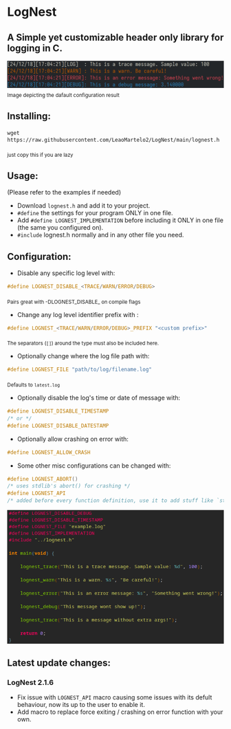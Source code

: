 # LogNest

## A Simple yet customizable header only library for logging in C.

![image](images/example2.png)
<sub>Image depicting the dafault configuration result</sub>

## Installing:

```
wget https://raw.githubusercontent.com/LeaoMartelo2/LogNest/main/lognest.h
```
<sub>just copy this if you are lazy</sub>

## Usage:

(Please refer to the examples if needed)

- Download `lognest.h` and add it to your project.
- `#define` the settings for your program ONLY in one file.
- Add `#define LOGNEST_IMPLEMENTATION` before including it ONLY in one file (the same you configured on).
- `#include` lognest.h normally and in any other file you need.

## Configuration:

- Disable any specific log level with:

```c
#define LOGNEST_DISABLE_<TRACE/WARN/ERROR/DEBUG>
```
<sub> Pairs great with -DLOGNEST_DISABLE_<LEVEL> on compile flags </sub>

- Change any log level identifier prefix with :
```c 
#define LOGNEST_<TRACE/WARN/ERROR/DEBUG>_PREFIX "<custom prefix>"
```
<sub> The separators (`[]`) around the type must also be included here. </sub>

- Optionally change where the log file path with:

```c 
#define LOGNEST_FILE "path/to/log/filename.log"
```

<sub> Defaults to `latest.log` </sub>

- Optionally disable the log's time or date of message with:

```c 
#define LOGNEST_DISABLE_TIMESTAMP
/* or */
#define LOGNEST_DISABLE_DATESTAMP
```

- Optionally allow crashing on error with:
```c
#define LOGNEST_ALLOW_CRASH
```

- Some other misc configurations can be changed with:
```c 
#define LOGNEST_ABORT()
/* uses stdlib's abort() for crashing */
#define LOGNEST_API
/* added before every function definition, use it to add stuff like `static inline` on single file projects */
```

![image](images/usage2.png)

## Latest update changes:


### LogNest 2.1.6

- Fix issue with `LOGNEST_API` macro causing some issues with its defult behaviour, now its up to the user to enable it.
- Add macro to replace force exiting / crashing on error function with your own.
